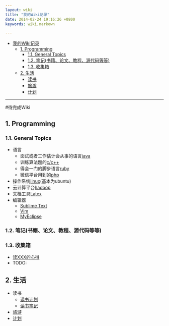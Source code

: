 ```yaml
---
layout: wiki
title: "我的Wiki记录"
date: 2014-02-24 19:16:26 +0800
keywords: wiki,markown

---
```


*   [我的Wiki记录](#toc1)
    *   [1. Programming](#toc_1.1)
        *   [1.1. General Topics](#toc_1.1.1)
        *   [1.2. 笔记(书籍、论文、教程、源代码等等)](#toc_1.1.2)
        *   [1.3. 收集箱](#toc_1.1.3)
    *   [2. 生活](#toc_1.2)
        *   [读书](#toc_1.2)
        *   [旅游](#toc_1.2)
        *   [计划](#toc_1.2) 
* * *
</div>
<div class="neirong">


#待完成Wiki


<h2 id="toc_1.1">1. Programming</h2>
<h3 id="toc_1.1.1">1.1. General Topics</h3>

*   语言
    *   面试或者工作估计会从事的语言[java](#)     
    *   训练算法题的[c/c++](#)
    *   得会一门的脚步语言[ruby](./ruby)
    *   微信平台用到的[php](#)
*   操作系统[linux](#)(基本为ubuntu)
*   云计算平台[hadoop](#)
*   文档工具[Latex](#)
*   编辑器
    *   [Sublime Text](#)
    *   [Vim](#)
    *   [MyEclipse](#)


<h3 id="toc_1.1.2">1.2. 笔记(书籍、论文、教程、源代码等等)</h3>


<h3 id="toc_1.1.3">1.3. 收集箱</h3>

*   [读XXX的心得]() 
*   <span class="todo">TODO: 


<h2 id="toc_1.2">2. 生活</h2>

*   读书
    *   [读书计划](#)
    *   [读书笔记](http://www.unkeltao.com/blog/categories/du-shu-bi-ji/)
*   [旅游](#)
*   [计划](#)

